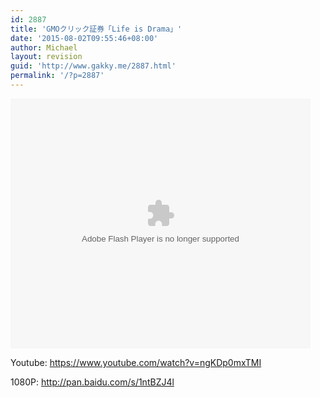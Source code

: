 ```yaml
---
id: 2887
title: 'GMOクリック証券「Life is Drama」'
date: '2015-08-02T09:55:46+08:00'
author: Michael
layout: revision
guid: 'http://www.gakky.me/2887.html'
permalink: '/?p=2887'
---
```


<embed height="400" src="http://www.tudou.com/v/UjOGn5hYFxQ/&bid=05&rpid=51229674&resourceId=51229674_05_05_99/v.swf" type="application/x-shockwave-flash" width="480"></embed>

Youtube: <https://www.youtube.com/watch?v=ngKDp0mxTMI>

1080P: <http://pan.baidu.com/s/1ntBZJ4l>